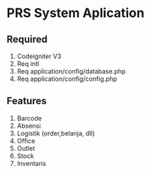 # PRS System Aplication

## Required
1. Codeigniter V3
2. Req intl
3. Req application/config/database.php
4. Req application/config/config.php

## Features
1. Barcode
2. Absensi
3. Logistik (order,belanja, dll)
4. Office
5. Outlet
6. Stock
7. Inventaris
